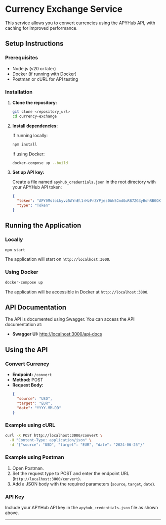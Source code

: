 
# Currency Exchange Service

This service allows you to convert currencies using the APYHub API, with caching for improved performance.

## Setup Instructions

### Prerequisites

- Node.js (v20 or later)
- Docker (if running with Docker)
- Postman or cURL for API testing

### Installation

1. **Clone the repository:**

   ```bash
   git clone <repository_url>
   cd currency-exchange
   ```

2. **Install dependencies:**

   If running locally:
   ```bash
   npm install
   ```

   If using Docker:
   ```bash
   docker-compose up --build
   ```

3. **Set up API key:**

   Create a file named `apyhub_credentials.json` in the root directory with your APYHub API token:
   ```json
   {
     "token": "APY0MstoLkyvz5AYnEl1rHzFrZYPjes0AkSCmdGuRB7ZG3yBohRB0OX8XIQNzqu7I5rczSL9S",
     "type": "Token"
   }
   ```

## Running the Application

### Locally

```bash
npm start
```

The application will start on `http://localhost:3000`.

### Using Docker

```bash
docker-compose up
```

The application will be accessible in Docker at `http://localhost:3000`.

## API Documentation

The API is documented using Swagger. You can access the API documentation at:

- **Swagger UI:** [http://localhost:3000/api-docs](http://localhost:3000/api-docs)

## Using the API

### Convert Currency

- **Endpoint:** `/convert`
- **Method:** POST
- **Request Body:**
  ```json
  {
    "source": "USD",
    "target": "EUR",
    "date": "YYYY-MM-DD"
  }
  ```

### Example using cURL

```bash
curl -X POST http://localhost:3000/convert \
  -H "Content-Type: application/json" \
  -d '{"source": "USD", "target": "EUR", "date": "2024-06-25"}'
```

### Example using Postman

1. Open Postman.
2. Set the request type to POST and enter the endpoint URL (`http://localhost:3000/convert`).
3. Add a JSON body with the required parameters (`source`, `target`, `date`).

### API Key

Include your APYHub API key in the `apyhub_credentials.json` file as shown above.

---
